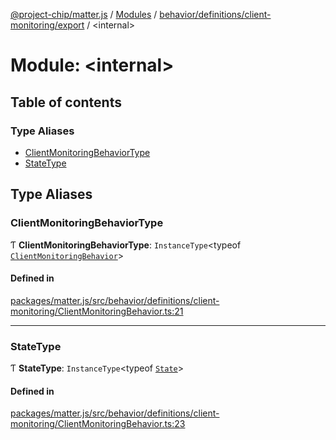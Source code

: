 [@project-chip/matter.js](../README.md) / [Modules](../modules.md) / [behavior/definitions/client-monitoring/export](behavior_definitions_client_monitoring_export.md) / \<internal\>

# Module: \<internal\>

## Table of contents

### Type Aliases

- [ClientMonitoringBehaviorType](behavior_definitions_client_monitoring_export._internal_.md#clientmonitoringbehaviortype)
- [StateType](behavior_definitions_client_monitoring_export._internal_.md#statetype)

## Type Aliases

### ClientMonitoringBehaviorType

Ƭ **ClientMonitoringBehaviorType**: `InstanceType`\<typeof [`ClientMonitoringBehavior`](behavior_definitions_client_monitoring_export.md#clientmonitoringbehavior)\>

#### Defined in

[packages/matter.js/src/behavior/definitions/client-monitoring/ClientMonitoringBehavior.ts:21](https://github.com/project-chip/matter.js/blob/5f71eedebdb9fa54338bde320c311bb359b7455d/packages/matter.js/src/behavior/definitions/client-monitoring/ClientMonitoringBehavior.ts#L21)

___

### StateType

Ƭ **StateType**: `InstanceType`\<typeof [`State`](../classes/behavior_definitions_client_monitoring_export.ClientMonitoringServer.md#state-1)\>

#### Defined in

[packages/matter.js/src/behavior/definitions/client-monitoring/ClientMonitoringBehavior.ts:23](https://github.com/project-chip/matter.js/blob/5f71eedebdb9fa54338bde320c311bb359b7455d/packages/matter.js/src/behavior/definitions/client-monitoring/ClientMonitoringBehavior.ts#L23)
